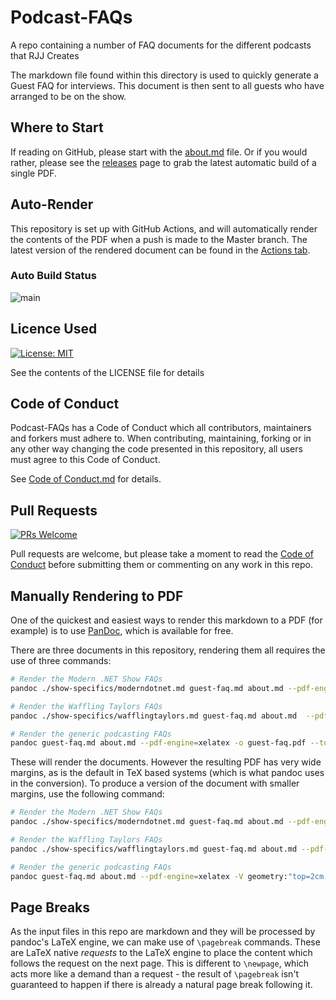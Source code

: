 # Podcast-FAQs

A repo containing a number of FAQ documents for the different podcasts that RJJ Creates

The markdown file found within this directory is used to quickly generate a Guest FAQ for interviews. This document is then sent to all guests who have arranged to be on the show.

## Where to Start

If reading on GitHub, please start with the [about.md](./about.md) file. Or if you would rather, please see the [releases](https://github.com/jamie-taylor-rjj/Podcast-FAQs/releases) page to grab the latest automatic build of a single PDF.

## Auto-Render

This repository is set up with GitHub Actions, and will automatically render the contents of the PDF when a push is made to the Master branch. The latest version of the rendered document can be found in the [Actions tab](/actions).

### Auto Build Status

![main](https://github.com/jamie-taylor-rjj/Podcast-FAQs/workflows/main/badge.svg?branch=master)

## Licence Used

[![License: MIT](https://img.shields.io/badge/License-MIT-yellow.svg)](https://opensource.org/licenses/MIT)

See the contents of the LICENSE file for details

## Code of Conduct

Podcast-FAQs has a Code of Conduct which all contributors, maintainers and forkers must adhere to. When contributing, maintaining, forking or in any other way changing the code presented in this repository, all users must agree to this Code of Conduct.

See [Code of Conduct.md](CODE_OF_CONDUCT.md) for details.

## Pull Requests

[![PRs Welcome](https://img.shields.io/badge/PRs-welcome-brightgreen.svg?style=flat-square)](http://makeapullrequest.com)

Pull requests are welcome, but please take a moment to read the [Code of Conduct](CODE_OF_CONDUCT.md) before submitting them or commenting on any work in this repo.

## Manually Rendering to PDF

One of the quickest and easiest ways to render this markdown to a PDF (for example) is to use [PanDoc](https://pandoc.org/), which is available for free.

There are three documents in this repository, rendering them all requires the use of three commands:

``` bash
# Render the Modern .NET Show FAQs
pandoc ./show-specifics/moderndotnet.md guest-faq.md about.md --pdf-engine=xelatex -o mdns-guest-faq.pdf --toc

# Render the Waffling Taylors FAQs
pandoc ./show-specifics/wafflingtaylors.md guest-faq.md about.md  --pdf-engine=xelatex-o wt-guest-faq.pdf --toc

# Render the generic podcasting FAQs
pandoc guest-faq.md about.md --pdf-engine=xelatex -o guest-faq.pdf --toc
```

These will render the documents. However the resulting PDF has very wide margins, as is the default in TeX based systems (which is what pandoc uses in the conversion). To produce a version of the document with smaller margins, use the following command:

``` bash
# Render the Modern .NET Show FAQs
pandoc ./show-specifics/moderndotnet.md guest-faq.md about.md --pdf-engine=xelatex -V geometry:"top=2cm, bottom=1.5cm, left=2cm, right=2cm" -o mdns-guest-faq.pdf --toc

# Render the Waffling Taylors FAQs
pandoc ./show-specifics/wafflingtaylors.md guest-faq.md about.md --pdf-engine=xelatex -V geometry:"top=2cm, bottom=1.5cm, left=2cm, right=2cm" -o wt-guest-faq.pdf --toc

# Render the generic podcasting FAQs
pandoc guest-faq.md about.md --pdf-engine=xelatex -V geometry:"top=2cm, bottom=1.5cm, left=2cm, right=2cm" -o guest-faq.pdf --toc
```

## Page Breaks

As the input files in this repo are markdown and they will be processed by pandoc's LaTeX engine, we can make use of `\pagebreak` commands. These are LaTeX native _requests_ to the LaTeX engine to place the content which follows the request on the next page. This is different to `\newpage`, which acts more like a demand than a request - the result of `\pagebreak` isn't guaranteed to happen if there is already a natural page break following it.
